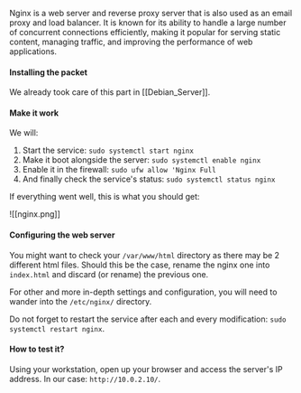 Nginx is a web server and reverse proxy server that is also used as an email proxy and load balancer. It is known for its ability to handle a large number of concurrent connections efficiently, making it popular for serving static content, managing traffic, and improving the performance of web applications. 

#### Installing the packet
We already took care of this part in [[Debian_Server]].

#### Make it work
We will:
1. Start the service: `sudo systemctl start nginx`
2. Make it boot alongside the server: `sudo systemctl enable nginx`
3. Enable it in the firewall: `sudo ufw allow 'Nginx Full`
4. And finally check the service's status: `sudo systemctl status nginx`

If everything went well, this is what you should get:

![[nginx.png]]

#### Configuring the web server
You might want to check your `/var/www/html` directory as there may be 2 different html files. Should this be the case, rename the nginx one into `index.html` and discard (or rename) the previous one.

For other and more in-depth settings and configuration, you will need to wander into the `/etc/nginx/` directory.

Do not forget to restart the service after each and every modification: `sudo systemctl restart nginx`.
#### How to test it?
Using your workstation, open up your browser and access the server's IP address. In our case: `http://10.0.2.10/`.